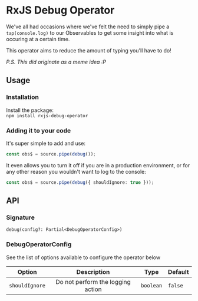 # RxJS Debug Operator

We've all had occasions where we've felt the need to simply pipe a `tap(console.log)` to our Observables to get some insight into what is occuring at a certain time.

This operator aims to reduce the amount of typing you'll have to do!

_P.S. This did originate as a meme idea :P_

## Usage

### Installation

Install the package:  
`npm install rxjs-debug-operator`

### Adding it to your code

It's super simple to add and use:

```ts
const obs$ = source.pipe(debug());
```

It even allows you to turn it off if you are in a production environment, or for any other reason you wouldn't want to log to the console:

```ts
const obs$ = source.pipe(debug({ shouldIgnore: true }));
```

## API

### Signature

`debug(config?: Partial<DebugOperatorConfig>)`

### DebugOperatorConfig

See the list of options available to configure the operator below

| Option         |            Description            | Type      | Default |
| -------------- | :-------------------------------: | --------- | ------- |
| `shouldIgnore` | Do not perform the logging action | `boolean` | `false` |
